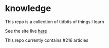 # knowledge

This repo is a collection of tidbits of things I learn

See the site live [here](https://mark1626.github.io/knowledge/)

This repo currently contains #216 articles

